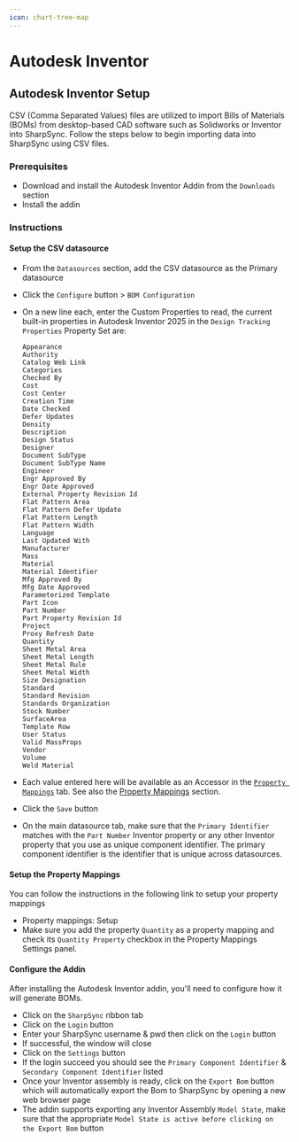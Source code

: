 ```yaml
---
icon: chart-tree-map
---
```


# Autodesk Inventor

## Autodesk Inventor Setup

CSV (Comma Separated Values) files are utilized to import Bills of Materials (BOMs) from desktop-based CAD software such as Solidworks or Inventor into SharpSync. Follow the steps below to begin importing data into SharpSync using CSV files.

### Prerequisites

* Download and install the Autodesk Inventor Addin from the `Downloads` section
* Install the addin

### Instructions

#### Setup the CSV datasource

* From the `Datasources` section, add the CSV datasource as the Primary datasource
* Click the `Configure` button > `BOM Configuration`
*   On a new line each, enter the Custom Properties to read, the current built-in properties in Autodesk Inventor 2025 in the `Design Tracking Properties` Property Set are:

    ```
    Appearance
    Authority
    Catalog Web Link
    Categories
    Checked By
    Cost
    Cost Center
    Creation Time
    Date Checked
    Defer Updates
    Density
    Description
    Design Status
    Designer
    Document SubType
    Document SubType Name
    Engineer
    Engr Approved By
    Engr Date Approved
    External Property Revision Id
    Flat Pattern Area
    Flat Pattern Defer Update
    Flat Pattern Length
    Flat Pattern Width
    Language
    Last Updated With
    Manufacturer
    Mass
    Material
    Material Identifier
    Mfg Approved By
    Mfg Date Approved
    Parameterized Template
    Part Icon
    Part Number
    Part Property Revision Id
    Project
    Proxy Refresh Date
    Quantity
    Sheet Metal Area
    Sheet Metal Length
    Sheet Metal Rule
    Sheet Metal Width
    Size Designation
    Standard
    Standard Revision
    Standards Organization
    Stock Number
    SurfaceArea
    Template Row
    User Status
    Valid MassProps
    Vendor
    Volume
    Weld Material
    ```
* Each value entered here will be available as an Accessor in the [`Property Mappings`](../fundamentals/property-mappings/) tab. See also the [Property Mappings](../fundamentals/property-mappings/) section.
* Click the `Save` button
* On the main datasource tab, make sure that the `Primary Identifier` matches with the `Part Number` Inventor property or any other Inventor property that you use as unique component identifier. The primary component identifier is the identifier that is unique across datasources.

#### Setup the Property Mappings

You can follow the instructions in the following link to setup your property mappings

* Property mappings: Setup
* Make sure you add the property `Quantity` as a property mapping and check its `Quantity Property` checkbox in the Property Mappings Settings panel.

#### Configure the Addin

After installing the Autodesk Inventor addin, you'll need to configure how it will generate BOMs.

* Click on the `SharpSync` ribbon tab
* Click on the `Login` button
* Enter your SharpSync username & pwd then click on the `Login` button
* If successful, the window will close
* Click on the `Settings` button
* If the login succeed you should see the `Primary Component Identifier` & `Secondary Component Identifier` listed
* Once your Inventor assembly is ready, click on the `Export Bom` button which will automatically export the Bom to SharpSync by opening a new web browser page
* The addin supports exporting any Inventor Assembly `Model State`, make sure that the appropriate `Model State is active before clicking on the Export Bom` button

